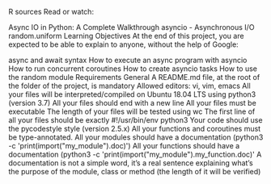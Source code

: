 R sources Read or watch:

Async IO in Python: A Complete Walkthrough asyncio - Asynchronous I/O random.uniform Learning Objectives At the end of this project, you are expected to be able to explain to anyone, without the help of Google:

async and await syntax How to execute an async program with asyncio How to run concurrent coroutines How to create asyncio tasks How to use the random module Requirements General A README.md file, at the root of the folder of the project, is mandatory Allowed editors: vi, vim, emacs All your files will be interpreted/compiled on Ubuntu 18.04 LTS using python3 (version 3.7) All your files should end with a new line All your files must be executable The length of your files will be tested using wc The first line of all your files should be exactly #!/usr/bin/env python3 Your code should use the pycodestyle style (version 2.5.x) All your functions and coroutines must be type-annotated. All your modules should have a documentation (python3 -c 'print(import("my_module").doc)') All your functions should have a documentation (python3 -c 'print(import("my_module").my_function.doc)' A documentation is not a simple word, it’s a real sentence explaining what’s the purpose of the module, class or method (the length of it will be verified)
